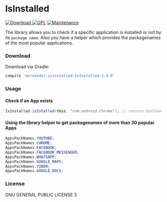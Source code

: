 # IsInstalled

[![Download](https://api.bintray.com/packages/morxander/IsInstalled/IsInstalled/images/download.svg) ](https://bintray.com/morxander/IsInstalled/IsInstalled/_latestVersion) [![GPL](https://img.shields.io/aur/license/yaourt.svg)]() [![Maintenance](https://img.shields.io/maintenance/yes/2017.svg)]()

The library allows you to check if a specific application is installed or not by its `package name`. Also you have a helper which provides the packagenames of the most popular applications.


### Download

Download via Gradle:

```gradle
compile 'morxander.isinstalled:IsInstalled:1.0.0'
```

### Usage
#### Check if an App exists

```java
IsInstalled.isIntalled(this, "com.android.chrome"); // returns boolean
```

#### Using the library helper to get packagenames of more than 30 popular Apps

```java
AppsPackNames.YOUTUBE;
AppsPackNames.CHROME;
AppsPackNames.FACEBOOK;
AppsPackNames.FACEBOOK_MESSENGER;
AppsPackNames.WHATSAPP;
AppsPackNames.GOOGLE_MAPS;
AppsPackNames.VIBER;
AppsPackNames.GOOGLE_DOCS;
```

### License 
GNU GENERAL PUBLIC LICENSE 3
